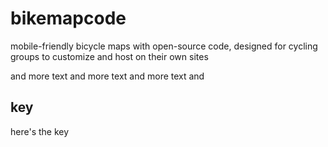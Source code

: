 bikemapcode
===========

mobile-friendly bicycle maps with open-source code, designed for cycling groups to customize and host on their own sites

and more text
and
more text
and
more text
and

## key
here's the key 
